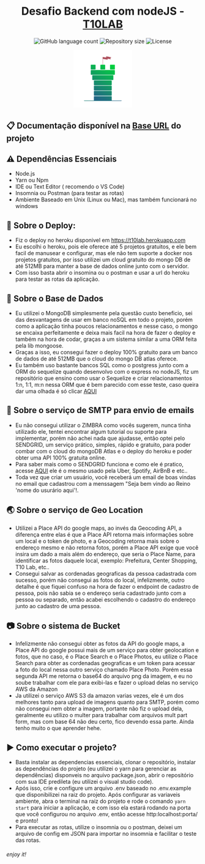 <h1 align="center"> Desafio Backend com nodeJS - <a href="https://t10lab.com">T10LAB</a> </h1>

<p align="center">
  <img alt="GitHub language count" src="https://img.shields.io/github/languages/count/gabrielmaximo/t10lab-challenge.svg">

  <img alt="Repository size" src="https://img.shields.io/github/repo-size/gabrielmaximo/t10lab-challenge.svg">

  <img alt="License" src="https://img.shields.io/badge/license-MIT-brightgreen">
</p>

<p align="center">
  <img alt="Frontend" src=".github/t10lab.png" width="30%">
</p>

## :clipboard: Documentação disponível na [Base URL](https://t10lab.herokuapp.com/#addresses-update-address-put) do projeto

## :warning: Dependências Essenciais
* Node.js 
* Yarn ou Npm
* IDE ou Text Editor ( recomendo o VS Code)
* Insomnia ou Postman (para testar as rotas)
* Ambiente Baseado em Unix (Linux ou Mac), mas também funcionará no windows

## :electric_plug: Sobre o Deploy:
* Fiz o deploy no heroku disponivel em https://t10lab.herokuapp.com
* Eu escolhi o heroku, pois ele oferece até 5 projetos gratuitos, e ele  bem facil de manusear e configurar, mas ele não tem suporte a docker nos projetos gratuitos, por isso utilizei um cloud gratuito do mongo DB de até 512MB para manter a base de dados online junto com o servidor.
* Com isso basta abrir o insomina ou o postman e usar a url do heroku para testar as rotas da aplicação.

## :floppy_disk: Sobre o Base de Dados
* Eu utilizei o MongoDB simplesmente pela questão custo beneficio, sei das desvantagens de usar em banco noSQL em todo o projeto, porém como a aplicação tinha poucos relacionamentos e nesse caso, o mongo se encaixa perfeitamente e deixa mais facil na hora de fazer o deploy e também na hora de codar, graças a um sistema similar a uma ORM feita pela lib mongoose.
* Graças a isso, eu consegui fazer o deploy 100% gratuito para um banco de dados de até 512MB que o cloud do mongo DB atlas oferece.
* Eu também uso bastante bancos SQL como o postgress junto com a ORM do sequelize quando desenvolvo com o express no nodeJS, fiz um repositório que ensino como usar o Sequelize e criar relacionamentos 1:n, 1:1, m:n nessa ORM que é bem parecido com esse teste, caso queira dar uma olhada é só clicar [AQUI](https://github.com/gabrielmaximo/Sequelize-ORM)

## :email: Sobre o serviço de SMTP para envio de emails
* Eu não consegui utilizar o ZIMBRA como vocês sugerem, nunca tinha utilizado ele, tentei encontrar algum tutorial ou suporte para implementar, porém não achei nada que ajudasse, então optei pelo SENDGRID, um serviço prático, simples, rápido e gratuito, para poder combar com o cloud do mongoDB Atlas e o deploy do heroku e poder obter uma API 100% gratuita online.
* Para saber mais como o SENDGRID funciona e como ele é pratico, acesse [AQUI](https://github.com/sendgrid/sendgrid-nodejs/tree/master/packages/mail) ele é o mesmo usado pela Uber, Spotify, AirBnB e etc..
* Toda vez que criar um usuário, você receberá um email de boas vindas no email que cadastrou com a menssagem "Seja bem vindo ao Reino 'nome do usurário aqui'!.

## :earth_asia: Sobre o serviço de Geo Location
* Utilizei a Place API do google maps, ao invés da Geocoding API, a diferença entre elas é que a Place API retorna mais informações sobre um local e o token de photo, e a Geocoding retorna mais sobre o endereço mesmo e não retorna fotos, porém a Place API exige que você insira um dado a mais além do endereço, que seria o Place Name, para identificar as fotos daquele local, exemplo: Prefeitura, Center Shopping, T10 Lab, etc..
* Consegui salvar as cordenadas geograficas da pessoa cadastrada com sucesso, porém não consegui as fotos do local, infelizmente, outro detalhe é que fiquei confuso na hora de fazer o endpoint de cadastro de pessoa, pois não sabia se o endereço seria cadastrado junto com a pessoa ou separado, então acabei escolhendo o cadastro do endereço junto ao cadastro de uma pessoa.

## :camera: Sobre o sistema de Bucket
* Infelizmente não consegui obter as fotos da API do google maps, a Place API do google possui mais de um serviço para obter geolocation e fotos, que no caso, é o Place Search e o Place Photos, eu utilize o Place Search para obter as cordenadas geograficas e um token para acessar a foto do local nessa outro serviço chamado Place Photo. Porém essa segunda API me retorna o base64 do arquivo png da imagem, e eu no soube trabalhar com ele para exibi-las e fazer o upload delas no serviço AWS da Amazon
* Ja utilizei o serviço AWS S3 da amazon varias vezes, ele é um dos melhores tanto para upload de imagens quanto para SMTP, porém como não consegui nem obter a imagem, portante não fiz o upload dela, geralmente eu utilizo o multer para trabalhar com arquivos mult part form, mas com base 64 não deu certo, fico devendo essa parte. Ainda tenho muito o que aprender hehe.

## :arrow_forward: Como executar o projeto?
* Basta instalar as dependencias essenciais, clonar o repositório, instalar as dependências do projeto (eu utilizei o yarn para gerenciar as dependências) disponveis no arquivo package.json, abrir o repositório com sua IDE predileta (eu utilizei o visual studio code).
* Após isso, crie e configure um arquivo .env baseado no .env.example que disponibilizei na raiz do projeto. Após configurar as variaveis ambiente, abra o terminal na raiz do projeto e rode o comando ```yarn start```  para iniciar a aplicação, e com isso ela estará rodando na porta que você configurou no arquivo .env, então acesse http:localhost:porta/ e pronto!
* Para executar as rotas, utilize o insomnia ou o postman, deixei um arquivo de config em JSON para importar no insomnia e facilitar o teste das rotas.

###### enjoy it!
